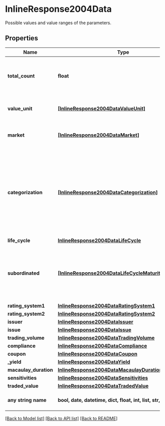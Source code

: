 # InlineResponse2004Data

Possible values and value ranges of the parameters.

## Properties
Name | Type | Description | Notes
------------ | ------------- | ------------- | -------------
**total_count** | **float** | Number of notations that satisfy the request parameters, hence have been used to retrieve the possible values and value ranges. | [optional] 
**value_unit** | [**[InlineResponse2004DataValueUnit]**](InlineResponse2004DataValueUnit.md) | List of value unit identifiers. See endpoint &#x60;/basic/valueUnit/list&#x60; for possible values. | [optional] 
**market** | [**[InlineResponse2004DataMarket]**](InlineResponse2004DataMarket.md) | List of market identifiers. See endpoint &#x60;/basic/market/list&#x60; for possible values. | [optional] 
**categorization** | [**[InlineResponse2004DataCategorization]**](InlineResponse2004DataCategorization.md) | Lists of categories of the debt instruments&#39; categorization. Starting with the most coarse level (one), for each level of the category system, the list of categories of the debt instruments, matching the parameters, is returned. See endpoint &#x60;/category/listBySystem&#x60; with &#x60;id&#x3D;18&#x60; for possible values. | [optional] 
**life_cycle** | [**InlineResponse2004DataLifeCycle**](InlineResponse2004DataLifeCycle.md) |  | [optional] 
**subordinated** | [**[InlineResponse2004DataLifeCycleMaturityPerpetual]**](InlineResponse2004DataLifeCycleMaturityPerpetual.md) | Indicates whether subordinated and non-subordinated are among the results. In case of default, subordinated debt instruments are redeemed with a lower priority than non-subordinated. | [optional] 
**rating_system1** | [**InlineResponse2004DataRatingSystem1**](InlineResponse2004DataRatingSystem1.md) |  | [optional] 
**rating_system2** | [**InlineResponse2004DataRatingSystem2**](InlineResponse2004DataRatingSystem2.md) |  | [optional] 
**issuer** | [**InlineResponse2004DataIssuer**](InlineResponse2004DataIssuer.md) |  | [optional] 
**issue** | [**InlineResponse2004DataIssue**](InlineResponse2004DataIssue.md) |  | [optional] 
**trading_volume** | [**InlineResponse2004DataTradingVolume**](InlineResponse2004DataTradingVolume.md) |  | [optional] 
**compliance** | [**InlineResponse2004DataCompliance**](InlineResponse2004DataCompliance.md) |  | [optional] 
**coupon** | [**InlineResponse2004DataCoupon**](InlineResponse2004DataCoupon.md) |  | [optional] 
**_yield** | [**InlineResponse2004DataYield**](InlineResponse2004DataYield.md) |  | [optional] 
**macaulay_duration** | [**InlineResponse2004DataMacaulayDuration**](InlineResponse2004DataMacaulayDuration.md) |  | [optional] 
**sensitivities** | [**InlineResponse2004DataSensitivities**](InlineResponse2004DataSensitivities.md) |  | [optional] 
**traded_value** | [**InlineResponse2004DataTradedValue**](InlineResponse2004DataTradedValue.md) |  | [optional] 
**any string name** | **bool, date, datetime, dict, float, int, list, str, none_type** | any string name can be used but the value must be the correct type | [optional]

[[Back to Model list]](../README.md#documentation-for-models) [[Back to API list]](../README.md#documentation-for-api-endpoints) [[Back to README]](../README.md)


